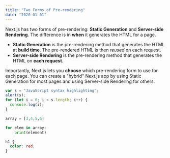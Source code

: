 ```yaml
---
title: "Two Forms of Pre-rendering"
date: "2020-01-01"
---
```


Next.js has two forms of pre-rendering: **Static Generation** and **Server-side Rendering**. The difference is in **when** it generates the HTML for a page.

- **Static Generation** is the pre-rendering method that generates the HTML at **build time**. The pre-rendered HTML is then _reused_ on each request.
- **Server-side Rendering** is the pre-rendering method that generates the HTML on **each request**.

Importantly, Next.js lets you **choose** which pre-rendering form to use for each page. You can create a "hybrid" Next.js app by using Static Generation for most pages and using Server-side Rendering for others.

```javascript
var s = "JavaScript syntax highlighting";
alert(s);
for (let i = 0; i < s.length; i++) {
  console.log(i);
}
```

```python
array = [3,4,5,6]

for elem in array:
    print(element)

```

```css
h1 {
  color: red;
}
```
